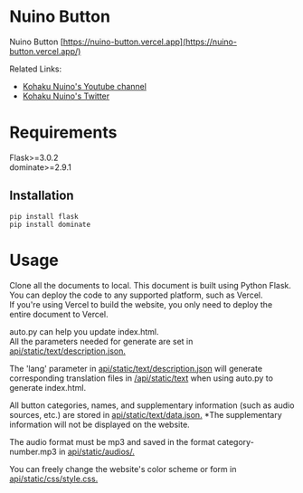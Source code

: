 # Nuino Button

Nuino Button [https://nuino-button.vercel.app](https://nuino-button.vercel.app/)

Related Links:
* [Kohaku Nuino's Youtube channel](https://www.youtube.com/channel/UCF4KiwafRPMgvnfipsk1JZg)
* [Kohaku Nuino's Twitter](https://twitter.com/Kohaku_Nuino)

# Requirements
Flask>=3.0.2  
dominate>=2.9.1

## Installation

`pip install flask`  
`pip install dominate`

# Usage
Clone all the documents to local.
This document is built using Python Flask. You can deploy the code to any supported platform, such as Vercel.  
If you're using Vercel to build the website, you only need to deploy the entire document to Vercel.

auto.py can help you update index.html.  
All the parameters needed for generate are set in [api/static/text/description.json.](https://github.com/Ymkznn/Nuino-button/blob/main/api/static/text/description.json)

The 'lang' parameter in [api/static/text/description.json](https://github.com/Ymkznn/Nuino-button/blob/main/api/static/text/description.json) will generate corresponding translation files in [/api/static/text](https://github.com/Ymkznn/Nuino-button/tree/main/api/static/text) when using auto.py to generate index.html.

All button categories, names, and supplementary information (such as audio sources, etc.) are stored in [api/static/text/data.json.](https://github.com/Ymkznn/Nuino-button/blob/main/api/static/text/data.json) 
*The supplementary information will not be displayed on the website.

The audio format must be mp3 and saved in the format category-number.mp3 in [api/static/audios/.](https://github.com/Ymkznn/Nuino-button/tree/main/api/static/audios)

You can freely change the website's color scheme or form in [api/static/css/style.css.](https://github.com/Ymkznn/Nuino-button/blob/main/api/static/css/style.css)
